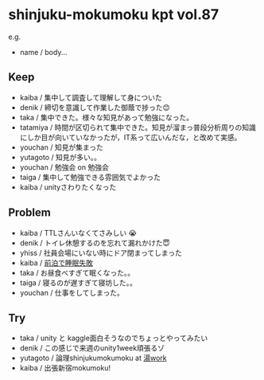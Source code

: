 # shinjuku-mokumoku kpt vol.87

e.g. 
- name / body...

## Keep

- kaiba / 集中して調査して理解して身についた
- denik / 締切を意識して作業した御蔭で捗った😊
- taka / 集中できた。様々な知見があって勉強になった。
- tatamiya / 時間が区切られて集中できた。知見が溜まっ普段分析周りの知識にしか目が向いていなかったが，IT系って広いんだな，と改めて実感。
- youchan / 知見が集まった
- yutagoto / 知見が多い。。
- youchan / 勉強会 on 勉強会
- taiga / 集中して勉強できる雰囲気でよかった
- kaiba / unityさわりたくなった

## Problem

- kaiba / TTLさんいなくてさみしい :sob: 
- denik / トイレ休憩するのを忘れて漏れかけた😇
- yhiss / 社員会場にいない時にドア閉まってしまった
- kaiba / [前泊で睡眠失敗](https://pokosho.com/b/archives/3686)
- taka / お昼食べすぎて眠くなった。。
- taiga / 寝るのが遅すぎて寝坊した。。
- youchan / 仕事をしてしまった。

## Try

- taka / unity と kaggle面白そうなのでちょっとやってみたい
- denik / この感じで来週のunity1week頑張るゾ
- yutagoto / 論理shinjukumokumoku at [湯work](https://www.edoyu.com/ryougoku/)
- kaiba / 出張新宿mokumoku!
